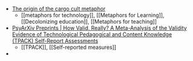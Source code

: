 - [The origin of the cargo cult metaphor](https://www.righto.com/2025/01/its-time-to-abandon-cargo-cult-metaphor.html?m=1)
	- [[metaphors for technology]], [[Metaphors for Learning]], [[Decolonizing education]], [[Metaphors for teaching]]
- [PsyArXiv Preprints | How Valid, Really? A Meta-Analysis of the Validity Evidence of Technological Pedagogical and Content Knowledge (TPACK) Self-Report Assessments](https://osf.io/preprints/psyarxiv/bhqxp)
	- [[TPACK]], [[Self-reported measures]]
-
